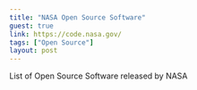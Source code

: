 ```yaml
---
title: "NASA Open Source Software"
guest: true
link: https://code.nasa.gov/
tags: ["Open Source"]
layout: post
---
```


List of Open Source Software released by NASA

